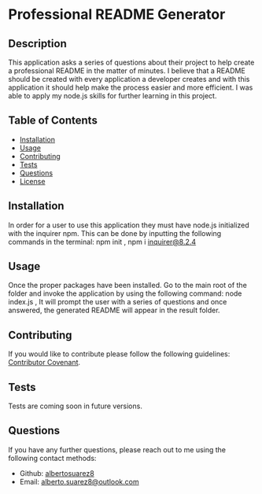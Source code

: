 # Professional README Generator

## Description

This application asks a series of questions about their project to help create a professional README in the matter of minutes. I believe that a README should be created with every application a developer creates and with this application it should help make the process easier and more efficient. I was able to apply my node.js skills for further learning in this project. 

## Table of Contents

- [Installation](#installation)
- [Usage](#usage)
- [Contributing](#contributing)
- [Tests](#tests)
- [Questions](#questions)
- [License](#license)


## Installation

In order for a user to use this application they must have node.js initialized with the inquirer npm. This can be done by inputting the following commands in the terminal: npm init ,  npm i inquirer@8.2.4

## Usage

Once the proper packages have been installed. Go to the main root of the folder and invoke the application by using the following command: node index.js , It will prompt the user with a series of questions and once answered, the generated README will appear in the result folder.

## Contributing

If you would like to contribute please follow the following guidelines: [Contributor Covenant](https:&#x2F;&#x2F;www.contributor-covenant.org&#x2F;).

## Tests

Tests are coming soon in future versions. 

## Questions

If you have any further questions, please reach out to me using the following contact methods:
- Github: [albertosuarez8](https://github.com/albertosuarez8)
- Email: alberto.suarez8@outlook.com
